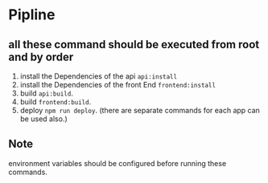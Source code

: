 # Pipline
## all these command should be executed from root and by order
1. install the Dependencies of the api `api:install` 
2. install the Dependencies of the front End `frontend:install` 
3. build `api:build`.
4. build `frontend:build`.
5. deploy `npm run deploy`. (there are separate commands for each app can be used also.)


## Note
environment variables should be configured before running these commands.